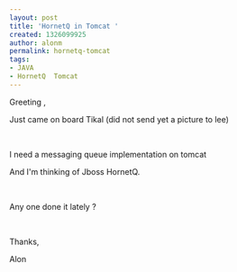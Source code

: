 ```yaml
---
layout: post
title: 'HornetQ in Tomcat '
created: 1326099925
author: alonm
permalink: hornetq-tomcat
tags:
- JAVA
- HornetQ  Tomcat
---
```

<div>
<div>
<p>Greeting ,</p>
<p>Just came on board Tikal (did not send yet a picture to lee)</p>
<p>&nbsp;</p>
<p>I need a messaging queue implementation on tomcat</p>
<p>And I'm thinking of Jboss HornetQ.</p>
<p>&nbsp;</p>
<p>Any one done it lately ?</p>
<p>&nbsp;</p>
<p>Thanks,</p>
<p>Alon</p>
</div>
</div>

